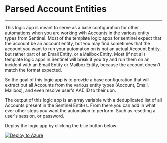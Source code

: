 # Parsed Account Entities
----

This logic app is meant to serve as a base configuration for other automations when you are working with Accounts in the various entity types from Sentinel.
Most of the template logic apps for sentinel expect that the account be an account entity, but you may find sometimes that the account you want to run
your automation on is not an actual Account Entity, but rather part of an Email Entity, or a Mailbox Entity. Most (if not all) template logic apps in Sentinel will break
if you try and run them on an incident with an Email Entity or Mailbox Entity, because the account doesn't match the format expected.

So the goal of this logic app is to provide a base configuration that will extract out all Accounts from the various entity types (Account, Email, Mailbox),
and even resolve user's AAD ID to their upn.

The output of this logic app is an array variable with a deduplicated list of all Accounts present in the Sentinel Entities. From there you
can add in what ever other steps you want the automation to perform. Such as resetting a user's session, or password.

Deploy the logic app by clicking the blue button below:

[![Deploy to Azure](https://aka.ms/deploytoazurebutton)](https://portal.azure.com/#create/Microsoft.Template/uri/https%3A%2F%2Fraw.githubusercontent.com%2Fjostuffl%2FAzureSentinel_Stuff%2Fmain%2FLogicApps%2FParsedAccountEntities%2FParsedAccountEntities.json)
